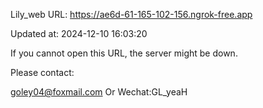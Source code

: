 Lily_web URL: https://ae6d-61-165-102-156.ngrok-free.app

Updated at: 2024-12-10 16:03:20

If you cannot open this URL, the server might be down.

Please contact: 

goley04@foxmail.com Or Wechat:GL_yeaH